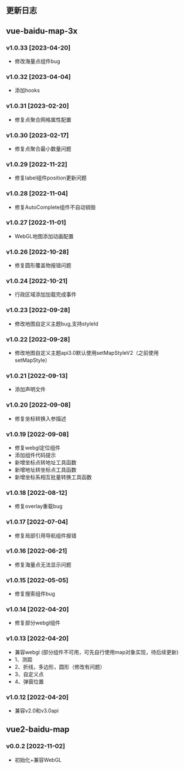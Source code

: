<!--
 * @Description:   
 * @Author: YangJianFei
 * @Date: 2023-03-14 11:14:25
 * @LastEditTime: 2023-04-20 17:37:42
 * @LastEditors: YangJianFei
 * @FilePath: \vue-baidu-map-3x\docs\changelogs.md
-->
## 更新日志
## vue-baidu-map-3x
### v1.0.33 [2023-04-20]
- 修改海量点组件bug
### v1.0.32 [2023-04-04]
- 添加hooks
### v1.0.31 [2023-02-20]
- 修复点聚合网格属性配置
### v1.0.30 [2023-02-17]
- 修复点聚合最小数量问题
### v1.0.29 [2022-11-22]
- 修复label组件position更新问题
### v1.0.28 [2022-11-04]
- 修复AutoComplete组件不自动销毁
### v1.0.27 [2022-11-01]
- WebGL地图添加动画配置
### v1.0.26 [2022-10-28]
- 修复圆形覆盖物报错问题
### v1.0.24 [2022-10-21]
- 行政区域添加加载完成事件
### v1.0.23 [2022-09-28]
- 修改地图自定义主题bug,支持styleId
### v1.0.22 [2022-09-28]
- 修改地图自定义主题api3.0默认使用setMapStyleV2（之前使用setMapStyle）
### v1.0.21 [2022-09-13]
- 添加声明文件
### v1.0.20 [2022-09-08]
- 修复坐标转换入参描述
### v1.0.19 [2022-09-08]
- 修复webgl定位组件
- 添加组件代码提示
- 新增坐标点转地址工具函数
- 新增地址转坐标点工具函数
- 新增坐标系相互批量转换工具函数
### v1.0.18 [2022-08-12]
- 修复overlay重载bug
### v1.0.17 [2022-07-04]
- 修复局部引用导航组件报错
### v1.0.16 [2022-06-21]
- 修复海量点无法显示问题
### v1.0.15 [2022-05-05]
- 修复搜索组件bug
### v1.0.14 [2022-04-20]
- 修复部分webgl组件
### v1.0.13 [2022-04-20]
- 兼容webgl (部分组件不可用，可先自行使用map对象实现，待后续更新)
 - 1、测距
 - 2、折线，多边形，圆形（修改有问题）
 - 3、自定义点
 - 4、弹窗位置
### v1.0.12 [2022-04-20]
- 兼容v2.0和v3.0api


## vue2-baidu-map

### v0.0.2 [2022-11-02]
- 初始化+兼容WebGL
